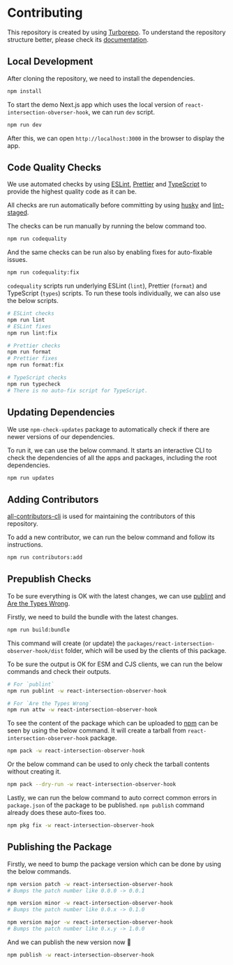# Contributing

This repository is created by using [Turborepo](https://turbo.build/repo). To understand the repository structure better, please check its [documentation](https://turbo.build/repo/docs).

## Local Development

After cloning the repository, we need to install the dependencies.

```bash
npm install
```

To start the demo Next.js app which uses the local version of `react-intersection-obverser-hook`, we can run `dev` script.

```bash
npm run dev
```

After this, we can open `http://localhost:3000` in the browser to display the app.

## Code Quality Checks

We use automated checks by using [ESLint](https://eslint.org/), [Prettier](https://prettier.io/) and [TypeScript](https://www.typescriptlang.org/) to provide the highest quality code as it can be.

All checks are run automatically before committing by using [husky](https://github.com/typicode/husky) and [lint-staged](https://github.com/lint-staged/lint-staged).

The checks can be run manually by running the below command too.

```bash
npm run codequality
```

And the same checks can be run also by enabling fixes for auto-fixable issues.

```bash
npm run codequality:fix
```

`codequality` scripts run underlying ESLint (`lint`), Prettier (`format`) and TypeScript (`types`) scripts. To run these tools individually, we can also use the below scripts.

```bash
# ESLint checks
npm run lint
# ESLint fixes
npm run lint:fix

# Prettier checks
npm run format
# Prettier fixes
npm run format:fix

# TypeScript checks
npm run typecheck
# There is no auto-fix script for TypeScript.
```

## Updating Dependencies

We use `npm-check-updates` package to automatically check if there are newer versions of our dependencies.

To run it, we can use the below command. It starts an interactive CLI to check the dependencies of all the apps and packages, including the root dependencies.

```bash
npm run updates
```

## Adding Contributors

[all-contributors-cli](https://github.com/all-contributors/cli) is used for maintaining the contributors of this repository.

To add a new contributor, we can run the below command and follow its instructions.

```bash
npm run contributors:add
```

## Prepublish Checks

To be sure everything is OK with the latest changes, we can use [publint](https://publint.dev/) and [Are the Types Wrong](https://github.com/arethetypeswrong/arethetypeswrong.github.io).

Firstly, we need to build the bundle with the latest changes.

```bash
npm run build:bundle
```

This command will create (or update) the `packages/react-intersection-observer-hook/dist` folder, which will be used by the clients of this package.

To be sure the output is OK for ESM and CJS clients, we can run the below commands and check their outputs.

```bash
# For `publint`
npm run publint -w react-intersection-observer-hook

# For `Are the Types Wrong`
npm run attw -w react-intersection-observer-hook
```

To see the content of the package which can be uploaded to [npm](https://www.npmjs.com/) can be seen by using the below command. It will create a tarball from `react-intersection-observer-hook` package.

```bash
npm pack -w react-intersection-observer-hook
```

Or the below command can be used to only check the tarball contents without creating it.

```bash
npm pack --dry-run -w react-intersection-observer-hook
```

Lastly, we can run the below command to auto correct common errors in `package.json` of the package to be published. `npm publish` command already does these auto-fixes too.

```bash
npm pkg fix -w react-intersection-observer-hook
```

## Publishing the Package

Firstly, we need to bump the package version which can be done by using the below commands.

```bash
npm version patch -w react-intersection-observer-hook
# Bumps the patch number like 0.0.0 -> 0.0.1

npm version minor -w react-intersection-observer-hook
# Bumps the patch number like 0.0.x -> 0.1.0

npm version major -w react-intersection-observer-hook
# Bumps the patch number like 0.x.y -> 1.0.0
```

And we can publish the new version now 🚀

```bash
npm publish -w react-intersection-observer-hook
```
